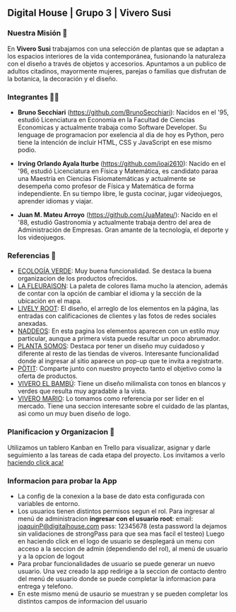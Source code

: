 ## Digital House | Grupo 3 | Vivero Susi 

### Nuestra Misión 🌻
En **Vivero Susi** trabajamos con una selección de plantas que se adaptan a los espacios interiores de la vida contemporánea, fusionando la naturaleza con el diseño a través de objetos y accesorios. Apuntamos a un publico de adultos citadinos, mayormente mujeres, parejas o familias que disfrutan de la botanica, la decoración y el diseño.

### Integrantes 🤜🤛
* **Bruno Secchiari** (https://github.com/BrunoSecchiari): Nacidos en el '95, estudió Licenciatura en Economia en la Facultad de Ciencias Economicas y actualmente trabaja como Software Developer. Su lenguage de programacion por exelencia al dia de hoy es Python, pero tiene la intención de incluir HTML, CSS y JavaScript en ese mismo podio.

* **Irving Orlando Ayala Iturbe** (https://github.com/ioai2610): Nacido en el '96, estudió Licenciatura en Física y Matemática, es candidato paraa una Maestría en Ciencias Fisiomatemáticas y actualmente se desempeña como profesor de Física y Matemática de forma independiente. En su tiempo libre, le gusta cocinar, jugar videojuegos, aprender idiomas y viajar.

* **Juan M. Mateu Arroyo** (https://github.com/JuaMateu/): Nacido en el '88, estudió Gastronomia y actualmente trabaja dentro del area de Administración de Empresas. Gran amante de la tecnología, el deporte y los videojuegos.

### Referencias 🎨
- [ECOLOGÍA VERDE](https://www.ecologiaverde.com/): Muy buena funcionalidad. Se destaca la buena organizacion de los productos ofrecidos.
- [LA FLEURAISON](https://lafleuraison.ca): La paleta de colores llama mucho la atencion, además de contar con la opción de cambiar el idioma y la sección de la ubicación en el mapa.
- [LIVELY ROOT](https://www.livelyroot.com): El diseño, el arreglo de los elementos en la página, las entradas con calificaciones de clientes y las fotos de redes sociales anexadas.
- [NADDEOS](https://naddeos.com/): En esta pagina los elementos aparecen con un estilo muy particular, aunque a primera vista puede resultar un poco abrumador.
- [PLANTA SOMOS](https://plantasomos.com/): Destaca por tener un diseño muy cuidadoso y diferente al resto de las tiendas de viveros. Interesante funcionalidad donde al ingresar al sitio aparece un pop-up que te invita a registrarte.
- [PÖTIT](https://potit.com.ar/): Comparte junto con nuestro proyecto tanto el objetivo como la oferta de productos.
- [VIVERO EL BAMBÚ](https://www.viveroelbambu.com.ar/): Tiene un diseño milimalista con tonos en blancos y verdes que resulta muy agradable a la vista.
- [VIVERO MARIO](https://tienda.viveromario.com.ar/):  Lo tomamos como referencia por ser lider en el mercado. Tiene una seccion interesante sobre el cuidado de las plantas, asi como un muy buen diseño de logo.

### Planificacion y Organizacion 📌
Utilizamos un tablero Kanban en Trello para visualizar, asignar y darle seguimiento a las tareas de cada etapa del proyecto.
Los invitamos a verlo [haciendo click aca!](https://trello.com/b/pRBxCwUR/proyecto-integrador-grupo-3)


### Informacion para probar la App

- La config de la conexion a la base de dato esta configurada con variables de entorno.
- Los usuarios tienen distintos permisos segun el rol. 
Para ingresar al menú de administracion **ingresar con el usuario root**:
email: joaquinP@digitalhouse.com
pass: 12345678 (esta password la dejamos sin validaciones de strongPass para que sea mas facil el testeo)
Luego en haciendo click en el logo de usuario se desplegará un menu con acceso a la seccion de admin (dependiendo del rol), al menú de usuario y a la opcion de logout
- Para probar funcionalidades de usuario se puede generar un nuevo usuario. Una vez creado la app redirige a la seccion de contacto dentro del menú de usuario donde se puede completar la informacion para entrega y telefono. 
- En este mismo menú de usaurio se muestran y se pueden completar los distintos campos de informacion del usuario
